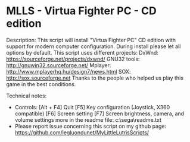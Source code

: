# MLLS - Virtua Fighter PC - CD edition

Description:
This script will install "Virtua Fighter PC" CD edition with support for modern computer configuration.
During install please let all options by default.
This script uses different projects:
DxWnd: https://sourceforge.net/projects/dxwnd/
GNU32 tools: http://gnuwin32.sourceforge.net/
Mplayer: http://www.mplayerhq.hu/design7/news.html
SOX: http://sox.sourceforge.net
Thanks to the people who helped us play this game in the best conditions.

Technical notes:
- Controls:
[Alt + F4]	Quit
[F5]	Key configuration (Joystick, X360 compatible)
[F6]	Screen setting
[F7]	Screen brightness, camera, and volume settings
more in the readme file: c:\sega\readme.txt
- Please report issue concerning this script on my github page:
https://github.com/legluondunet/MyLittleLutrisScripts/
